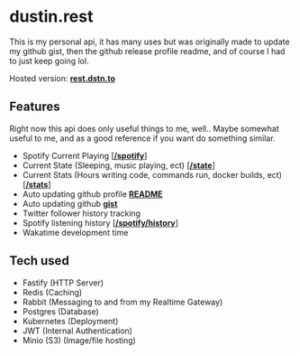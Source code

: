 # dustin.rest

This is my personal api, it has many uses but was originally made to update my github gist, then the github release profile readme, and of course I had to just keep going lol.

Hosted version: [**rest.dstn.to**](https://rest.dstn.to)

## Features

Right now this api does only useful things to me, well.. Maybe somewhat useful to me, and as a good reference if you want do something similar.

- Spotify Current Playing [[**/spotify**](https://rest.dstn.to/spotify)]
- Current State (Sleeping, music playing, ect) [[**/state**](https://rest.dstn.to/state)]
- Current Stats (Hours writing code, commands run, docker builds, ect) [[**/stats**](https://rest.dstn.to/stats)]
- Auto updating github profile [**README**](https://github.com/dustinrouillard)
- Auto updating github [**gist**](https://dstn.to/stats-gist)
- Twitter follower history tracking
- Spotify listening history [[**/spotify/history**](https://rest.dstn.to/spotify/history)]
- Wakatime development time

## Tech used

- Fastify (HTTP Server)
- Redis (Caching)
- Rabbit (Messaging to and from my Realtime Gateway)
- Postgres (Database)
- Kubernetes (Deployment)
- JWT (Internal Authentication)
- Minio (S3) (Image/file hosting)
